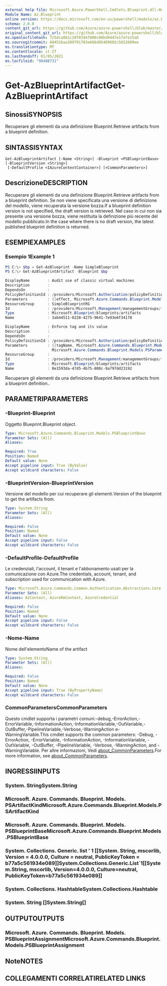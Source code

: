 ```yaml
---
external help file: Microsoft.Azure.PowerShell.Cmdlets.Blueprint.dll-Help.xml
Module Name: Az.Blueprint
online version: https://docs.microsoft.com/en-us/powershell/module/az.blueprint/get-azblueprintartifact
schema: 2.0.0
content_git_url: https://github.com/Azure/azure-powershell/blob/master/src/Blueprint/Blueprint/help/Get-AzBlueprintArtifact.md
original_content_git_url: https://github.com/Azure/azure-powershell/blob/master/src/Blueprint/Blueprint/help/Get-AzBlueprintArtifact.md
ms.openlocfilehash: 725dca861c28f0194f800c80bd94d7e17efe15a6
ms.sourcegitcommit: 68451baa389791703e666d95469602c5652609ee
ms.translationtype: MT
ms.contentlocale: it-IT
ms.lasthandoff: 01/05/2021
ms.locfileid: "98488731"
---
```

# <span data-ttu-id="c64f8-101">Get-AzBlueprintArtifact</span><span class="sxs-lookup"><span data-stu-id="c64f8-101">Get-AzBlueprintArtifact</span></span>

## <span data-ttu-id="c64f8-102">Sinossi</span><span class="sxs-lookup"><span data-stu-id="c64f8-102">SYNOPSIS</span></span>
<span data-ttu-id="c64f8-103">Recuperare gli elementi da una definizione Blueprint.</span><span class="sxs-lookup"><span data-stu-id="c64f8-103">Retrieve artifacts from a blueprint definition.</span></span>

## <span data-ttu-id="c64f8-104">SINTASSI</span><span class="sxs-lookup"><span data-stu-id="c64f8-104">SYNTAX</span></span>

```
Get-AzBlueprintArtifact [-Name <String>] -Blueprint <PSBlueprintBase> [-BlueprintVersion <String>]
 [-DefaultProfile <IAzureContextContainer>] [<CommonParameters>]
```

## <span data-ttu-id="c64f8-105">Descrizione</span><span class="sxs-lookup"><span data-stu-id="c64f8-105">DESCRIPTION</span></span>
<span data-ttu-id="c64f8-106">Recuperare gli elementi da una definizione Blueprint.</span><span class="sxs-lookup"><span data-stu-id="c64f8-106">Retrieve artifacts from a blueprint definition.</span></span> <span data-ttu-id="c64f8-107">Se non viene specificata una versione di definizione del modello, viene recuperata la versione bozza.</span><span class="sxs-lookup"><span data-stu-id="c64f8-107">If a blueprint definition version is not specified, the draft version is retrieved.</span></span> <span data-ttu-id="c64f8-108">Nel caso in cui non sia presente una versione bozza, viene restituita la definizione più recente del modello pubblicato.</span><span class="sxs-lookup"><span data-stu-id="c64f8-108">In the case where there is no draft version, the latest published blueprint definition is returned.</span></span>

## <span data-ttu-id="c64f8-109">ESEMPI</span><span class="sxs-lookup"><span data-stu-id="c64f8-109">EXAMPLES</span></span>

### <span data-ttu-id="c64f8-110">Esempio 1</span><span class="sxs-lookup"><span data-stu-id="c64f8-110">Example 1</span></span>
```powershell
PS C:\> $bp = Get-AzBlueprint -Name SimpleBlueprint
PS C:\> Get-AzBlueprintArtifact -Blueprint $bp 

DisplayName        : Audit use of classic virtual machines
Description        :
DependsOn          :
PolicyDefinitionId : /providers/Microsoft.Authorization/policyDefinitions/1d84d5fb-01f6-4d12-ba4f-4a26081d403d
Parameters         : {[effect, Microsoft.Azure.Commands.Blueprint.Models.PSParameterValue]}
ResourceGroup      : SimpleBlueprintRG
Id                 : /providers/Microsoft.Management/managementGroups/{mgId}/providers/Microsoft.Blueprint/blueprints/SimpleBlueprint/artifacts/3ab44511-0228-4275-9641-7e93e6f34178
Type               : Microsoft.Blueprint/blueprints/artifacts
Name               : 3ab44511-0228-4275-9641-7e93e6f34178

DisplayName        : Enforce tag and its value
Description        :
DependsOn          :
PolicyDefinitionId : /providers/Microsoft.Authorization/policyDefinitions/1e30110a-5ceb-460c-a204-c1c3969c6d62
Parameters         : {[tagName, Microsoft.Azure.Commands.Blueprint.Models.PSParameterValue], [tagValue,
                     Microsoft.Azure.Commands.Blueprint.Models.PSParameterValue]}
ResourceGroup      :
Id                 : /providers/Microsoft.Management/managementGroups/{mgId}/providers/Microsoft.Blueprint/blueprints/SimpleBlueprint/artifacts/0e1593da-47d5-4b75-800c-9a797dd23192
Type               : Microsoft.Blueprint/blueprints/artifacts
Name               : 0e1593da-47d5-4b75-800c-9a797dd23192
```

<span data-ttu-id="c64f8-111">Recuperare gli elementi da una definizione Blueprint.</span><span class="sxs-lookup"><span data-stu-id="c64f8-111">Retrieve artifacts from a blueprint definition..</span></span> 

## <span data-ttu-id="c64f8-112">PARAMETRI</span><span class="sxs-lookup"><span data-stu-id="c64f8-112">PARAMETERS</span></span>

### <span data-ttu-id="c64f8-113">-Blueprint</span><span class="sxs-lookup"><span data-stu-id="c64f8-113">-Blueprint</span></span>
<span data-ttu-id="c64f8-114">Oggetto Blueprint.</span><span class="sxs-lookup"><span data-stu-id="c64f8-114">Blueprint object.</span></span>

```yaml
Type: Microsoft.Azure.Commands.Blueprint.Models.PSBlueprintBase
Parameter Sets: (All)
Aliases:

Required: True
Position: Named
Default value: None
Accept pipeline input: True (ByValue)
Accept wildcard characters: False
```

### <span data-ttu-id="c64f8-115">-BlueprintVersion</span><span class="sxs-lookup"><span data-stu-id="c64f8-115">-BlueprintVersion</span></span>
<span data-ttu-id="c64f8-116">Versione del modello per cui recuperare gli elementi.</span><span class="sxs-lookup"><span data-stu-id="c64f8-116">Version of the blueprint to get the artifacts from.</span></span>

```yaml
Type: System.String
Parameter Sets: (All)
Aliases:

Required: False
Position: Named
Default value: None
Accept pipeline input: False
Accept wildcard characters: False
```

### <span data-ttu-id="c64f8-117">-DefaultProfile</span><span class="sxs-lookup"><span data-stu-id="c64f8-117">-DefaultProfile</span></span>
<span data-ttu-id="c64f8-118">Le credenziali, l'account, il tenant e l'abbonamento usati per la comunicazione con Azure.</span><span class="sxs-lookup"><span data-stu-id="c64f8-118">The credentials, account, tenant, and subscription used for communication with Azure.</span></span>

```yaml
Type: Microsoft.Azure.Commands.Common.Authentication.Abstractions.Core.IAzureContextContainer
Parameter Sets: (All)
Aliases: AzContext, AzureRmContext, AzureCredential

Required: False
Position: Named
Default value: None
Accept pipeline input: False
Accept wildcard characters: False
```

### <span data-ttu-id="c64f8-119">-Nome</span><span class="sxs-lookup"><span data-stu-id="c64f8-119">-Name</span></span>
<span data-ttu-id="c64f8-120">Nome dell'elemento</span><span class="sxs-lookup"><span data-stu-id="c64f8-120">Name of the artifact</span></span>

```yaml
Type: System.String
Parameter Sets: (All)
Aliases:

Required: False
Position: Named
Default value: None
Accept pipeline input: True (ByPropertyName)
Accept wildcard characters: False
```

### <span data-ttu-id="c64f8-121">CommonParameters</span><span class="sxs-lookup"><span data-stu-id="c64f8-121">CommonParameters</span></span>
<span data-ttu-id="c64f8-122">Questo cmdlet supporta i parametri comuni:-debug,-ErrorAction,-ErrorVariable,-InformationAction,-InformationVariable,-OutVariable,-OutBuffer,-PipelineVariable,-Verbose,-WarningAction e-WarningVariable.</span><span class="sxs-lookup"><span data-stu-id="c64f8-122">This cmdlet supports the common parameters: -Debug, -ErrorAction, -ErrorVariable, -InformationAction, -InformationVariable, -OutVariable, -OutBuffer, -PipelineVariable, -Verbose, -WarningAction, and -WarningVariable.</span></span> <span data-ttu-id="c64f8-123">Per altre informazioni, Vedi [about_CommonParameters](http://go.microsoft.com/fwlink/?LinkID=113216).</span><span class="sxs-lookup"><span data-stu-id="c64f8-123">For more information, see [about_CommonParameters](http://go.microsoft.com/fwlink/?LinkID=113216).</span></span>

## <span data-ttu-id="c64f8-124">INGRESSI</span><span class="sxs-lookup"><span data-stu-id="c64f8-124">INPUTS</span></span>

### <span data-ttu-id="c64f8-125">System. String</span><span class="sxs-lookup"><span data-stu-id="c64f8-125">System.String</span></span>

### <span data-ttu-id="c64f8-126">Microsoft. Azure. Commands. Blueprint. Models. PSArtifactKind</span><span class="sxs-lookup"><span data-stu-id="c64f8-126">Microsoft.Azure.Commands.Blueprint.Models.PSArtifactKind</span></span>

### <span data-ttu-id="c64f8-127">Microsoft. Azure. Commands. Blueprint. Models. PSBlueprintBase</span><span class="sxs-lookup"><span data-stu-id="c64f8-127">Microsoft.Azure.Commands.Blueprint.Models.PSBlueprintBase</span></span>

### <span data-ttu-id="c64f8-128">System. Collections. Generic. list ' 1 [[System. String, mscorlib, Version = 4.0.0.0, Culture = neutral, PublicKeyToken = b77a5c561934e089]]</span><span class="sxs-lookup"><span data-stu-id="c64f8-128">System.Collections.Generic.List\`1[[System.String, mscorlib, Version=4.0.0.0, Culture=neutral, PublicKeyToken=b77a5c561934e089]]</span></span>

### <span data-ttu-id="c64f8-129">System. Collections. Hashtable</span><span class="sxs-lookup"><span data-stu-id="c64f8-129">System.Collections.Hashtable</span></span>

### <span data-ttu-id="c64f8-130">System. String []</span><span class="sxs-lookup"><span data-stu-id="c64f8-130">System.String[]</span></span>

## <span data-ttu-id="c64f8-131">OUTPUT</span><span class="sxs-lookup"><span data-stu-id="c64f8-131">OUTPUTS</span></span>

### <span data-ttu-id="c64f8-132">Microsoft. Azure. Commands. Blueprint. Models. PSBlueprintAssignment</span><span class="sxs-lookup"><span data-stu-id="c64f8-132">Microsoft.Azure.Commands.Blueprint.Models.PSBlueprintAssignment</span></span>

## <span data-ttu-id="c64f8-133">Note</span><span class="sxs-lookup"><span data-stu-id="c64f8-133">NOTES</span></span>

## <span data-ttu-id="c64f8-134">COLLEGAMENTI CORRELATI</span><span class="sxs-lookup"><span data-stu-id="c64f8-134">RELATED LINKS</span></span>
